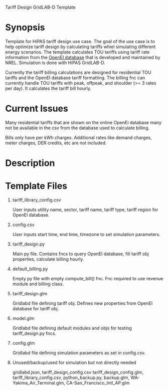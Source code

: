 Tariff Design GridLAB-D Template

# Synopsis

Template for HiPAS tariff design use case. The goal of the use case is to help optimize tariff design by calculating tariffs whiel simulating different energy scenarios. The template calculates TOU tariffs using tariff rate information from the [OpenEI database](https://openei.org/wiki/Utility_Rate_Database) that is developed and maintained by NREL. Simulation is done with HiPAS GridLAB-D. 

Currently the tariff billing calculations are designed for residential TOU tariffs and the OpenEI database tariff formatting. The billing fnc can currently handle TOU tariffs with peak, offpeak, and shoulder (>= 3 rates per day). It calculates the tariff bill hourly.

# Current Issues

Many residential tariffs that are shown on the online OpenEi database many not be available in the csv from the database used to calculate billing.

Bills only have per kWh charges. Additional rates like demand charges, meter charges, DER credits, etc are not included.

# Description

# Template Files

1. tariff_library_config.csv

   User inputs utility name, sector, tariff name, tariff type, tariff region for OpenEI database.

2. config.csv

   User inputs start time, end time, timezone to set simulation parameters.

3. tariff_design.py

   Main py file. Contains fncs to query OpenEI database, fill tariff obj properties, calculate billing hourly.

4. default_billing.py

   Empty py file with empty compute_bill() fnc. Fnc required to use revenue module and billing class.

5. tariff_design.glm

   Gridlabd file defining tariff obj. Defines new properties from OpenEI database for tariff obj.

6. model.glm

   Gridlabd file defining default modules and objs for testing tariff_design.py fncs. 

7. config.glm

   Gridlabd file defining simulation parameters as set in config.csv. 

9. Unused/backup/used for simulation but not directly needed

   gridlabd.json, tariff_design_config.csv tariff_design_config.glm, tariff_library_config.csv, python_backup.py, backup.glm, WA-Yakima_Air_Terminal.glm, CA-San_Francisco_Intl_AP.glm


